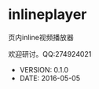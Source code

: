 inlineplayer
============

页内inline视频播放器

欢迎研讨。QQ:274924021  



 * VERSION: 0.1.0
 * DATE: 2016-05-05
